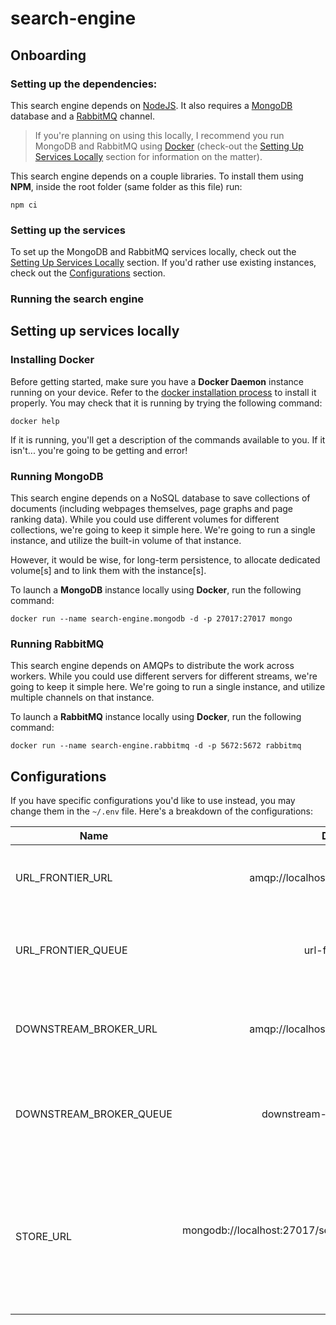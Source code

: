 # search-engine

## Onboarding

### Setting up the dependencies:

This search engine depends on [NodeJS](https://nodejs.org/en/download). It also requires a 
[MongoDB](https://www.mongodb.com) database and a [RabbitMQ](https://www.rabbitmq.com/#getstarted)
channel. 

> If you're planning on using this locally, I recommend you run MongoDB and RabbitMQ
> using [Docker](https://www.docker.com/products/docker-desktop/) (check-out the
> [Setting Up Services Locally](#setting-up-services-locally) section for information
> on the matter).

This search engine depends on a couple libraries. To install them using __NPM__, inside the 
root folder (same folder as this file) run:

```shell
npm ci
```

### Setting up the services

To set up the MongoDB and RabbitMQ services locally, check out the
[Setting Up Services Locally](#setting-up-services-locally) section. If you'd rather use
existing instances, check out the [Configurations](#configurations) section.

### Running the search engine

## Setting up services locally

### Installing Docker

Before getting started, make sure you have a __Docker Daemon__ instance running on your device. 
Refer to the [docker installation process](https://docs.docker.com/engine/install/) to install 
it properly. You may check that it is running by trying the following command:
```shell
docker help
```

If it is running, you'll get a description of the commands available to you. If it isn't... you're
going to be getting and error!

### Running MongoDB

This search engine depends on a NoSQL database to save collections of documents (including webpages
themselves, page graphs and page ranking data). While you could use different volumes for different
collections, we're going to keep it simple here. We're going to run a single instance, and utilize
the built-in volume of that instance.

However, it would be wise, for long-term persistence, to allocate dedicated volume[s] and to link
them with the instance[s].  

To launch a __MongoDB__ instance locally using __Docker__, run the following command:

```shell
docker run --name search-engine.mongodb -d -p 27017:27017 mongo
```

### Running RabbitMQ

This search engine depends on AMQPs to distribute the work across workers. While you could use 
different servers for different streams, we're going to keep it simple here. We're going to run a
single instance, and utilize multiple channels on that instance.

To launch a __RabbitMQ__ instance locally using __Docker__, run the following command:

```shell
docker run --name search-engine.rabbitmq -d -p 5672:5672 rabbitmq
```

## Configurations

If you have specific configurations you'd like to use instead, you may change them in 
the `~/.env` file. Here's a breakdown of the configurations:

| Name                    |         Default | Description                                                                                                                                  |
|-------------------------|----------------:|----------------------------------------------------------------------------------------------------------------------------------------------|
| URL_FRONTIER_URL        | amqp://localhost:5672 | This is the RabbitMQ channel url for the URL Frontier.                                                                                       |
| URL_FRONTIER_QUEUE      | url-frontier | This is the channel's queue dedicated to the URL Frontier.                                                                                   |
| DOWNSTREAM_BROKER_URL   | amqp://localhost:5672 | This is the RabbitMQ channel url for the Downstream Broker.                                                                                  |
| DOWNSTREAM_BROKER_QUEUE | downstream-broker | This is the channel's queue dedicated to the Downstream Broker.                                                                              |
| STORE_URL | mongodb://localhost:27017/search-engine | This is the mongodb connection string. It includes everything from the domain, the port, database name, to the authentication, if specified. |
